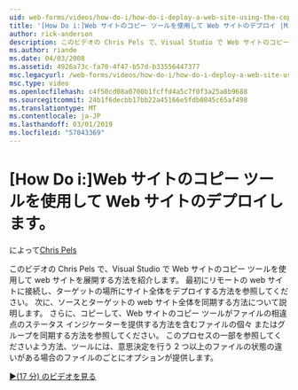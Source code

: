 ```yaml
---
uid: web-forms/videos/how-do-i/how-do-i-deploy-a-web-site-using-the-copy-web-site-tool
title: '[How Do i:]Web サイトのコピー ツールを使用して Web サイトのデプロイ |Microsoft Docs'
author: rick-anderson
description: このビデオの Chris Pels で、Visual Studio で Web サイトのコピー ツールを使用して web サイトを展開する方法を紹介します。 まず、リモートの web サイトに接続する方法を確認し、.
ms.author: riande
ms.date: 04/03/2008
ms.assetid: 4926a73c-fa70-4f47-b57d-b33556447377
msc.legacyurl: /web-forms/videos/how-do-i/how-do-i-deploy-a-web-site-using-the-copy-web-site-tool
msc.type: video
ms.openlocfilehash: c4f50cd08a0700b1fcffd4a5c7f0f3a25a8b9688
ms.sourcegitcommit: 24b1f6decbb17bb22a45166e5fdb0845c65af498
ms.translationtype: MT
ms.contentlocale: ja-JP
ms.lasthandoff: 03/01/2019
ms.locfileid: "57043369"
---
```

<a name="how-do-i-deploy-a-web-site-using-the-copy-web-site-tool"></a>[How Do i:]Web サイトのコピー ツールを使用して Web サイトのデプロイします。
====================
によって[Chris Pels](https://twitter.com/chrispels)

このビデオの Chris Pels で、Visual Studio で Web サイトのコピー ツールを使用して web サイトを展開する方法を紹介します。 最初にリモートの web サイトに接続し、ターゲットの場所にサイト全体をデプロイする方法を参照してください。 次に、ソースとターゲットの web サイト全体を同期する方法について説明します。 さらに、コピーして、Web サイトのコピー ツールがファイルの相違点のステータス インジケーターを提供する方法を含むファイルの個々 またはグループを同期する方法を参照してください。 このプロセスの一部を参照してくださいよう方法、ツールには、意思決定を行う 2 つ以上のファイルの状態の違いがある場合のファイルのごとにオプションが提供します。

[&#9654;(17 分) のビデオを見る](https://channel9.msdn.com/Blogs/ASP-NET-Site-Videos/how-do-i-deploy-a-web-site-using-the-copy-web-site-tool)
